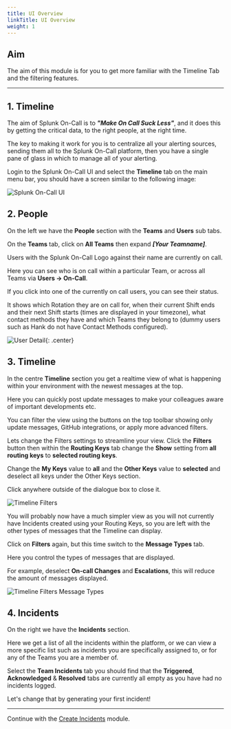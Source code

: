 ```yaml
---
title: UI Overview
linkTitle: UI Overview
weight: 1
---
```


## Aim

The aim of this module is for you to get more familiar with the Timeline Tab and the filtering features.

---

## 1. Timeline

The aim of Splunk On-Call is to _**"Make On Call Suck Less"**_, and it does this by getting the critical data, to the right people, at the right time.

The key to making it work for you is to centralize all your alerting sources, sending them all to the Splunk On-Call platform, then you have a single pane of glass in which to manage all of your alerting.

Login to the Splunk On-Call UI and select the **Timeline** tab on the main menu bar, you should have a screen similar to the following image:

![Splunk On-Call UI](..//images/oncall/m7-vo-ui.png)

## 2. People

On the left we have the **People** section with the **Teams** and **Users** sub tabs.

On the **Teams** tab, click on **All Teams** then expand _**[Your Teamname]**_.

Users with the Splunk On-Call Logo against their name are currently on call.

Here you can see who is on call within a particular Team, or across all Teams via **Users → On-Call**.

If you click into one of the currently on call users, you can see their status.

It shows which Rotation they are on call for, when their current Shift ends and their next Shift starts (times are displayed in your timezone), what contact methods they have and which Teams they belong to (dummy users such as Hank do not have Contact Methods configured).

![User Detail](..//images/oncall/m7-user-detail.png){: .center}

## 3. Timeline

In the centre **Timeline** section you get a realtime view of what is happening within your environment with the newest messages at the top.

Here you can quickly post update messages to make your colleagues aware of important developments etc.

You can filter the view using the buttons on the top toolbar showing only update messages, GitHub integrations, or apply more advanced filters.

Lets change the Filters settings to streamline your view. Click the **Filters** button then within the **Routing Keys** tab change the **Show** setting from **all routing keys** to **selected routing keys**.

Change the **My Keys** value to **all** and the **Other Keys** value to **selected** and deselect all keys under the Other Keys section.

Click anywhere outside of the dialogue box to close it.

![Timeline Filters](..//images/oncall/m7-timeline-filters.png)

You will probably now have a much simpler view as you will not currently have Incidents created using your Routing Keys, so you are left with the other types of messages that the Timeline can display.

Click on **Filters** again, but this time switch to the **Message Types** tab.

Here you control the types of messages that are displayed.

For example, deselect **On-call Changes** and **Escalations**, this will reduce the amount of messages displayed.

![Timeline Filters Message Types](..//images/oncall/m7-timeline-filters-message-types.png)

## 4. Incidents

On the right we have the **Incidents** section.

Here we get a list of all the incidents within the platform, or we can view a more specific list such as incidents you are specifically assigned to, or for any of the Teams you are a member of.

Select the **Team Incidents** tab you should find that the **Triggered**, **Acknowledged** & **Resolved** tabs are currently all empty as you have had no incidents logged.

Let's change that by generating your first incident!

---
Continue with the [Create Incidents](../incident_lifecycle/create_incidents/) module.
